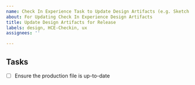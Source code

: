 ```yaml
---
name: Check In Experience Task to Update Design Artifacts (e.g. Sketch files)
about: For Updating Check In Experience Design Artifacts
title: Update Design Artifacts for Release
labels: design, HCE-Checkin, ux
assignees: ''

---
```


## Tasks
- [ ] Ensure the production file is up-to-date
